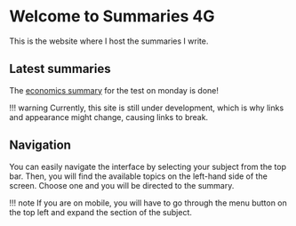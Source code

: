 # Welcome to Summaries 4G

This is the website where I host the summaries I write.

## Latest summaries

The [economics summary](wr/1/summary.md) for the test on monday is done!

<!--prettier-ignore-->
!!! warning
    Currently, this site is still under development, which is why links and appearance might change, causing links to break.

## Navigation

You can easily navigate the interface by selecting your subject from the top bar. Then, you will find the available topics on the left-hand side of the screen. Choose one and you will be directed to the summary.

<!--prettier-ignore-->
!!! note
    If you are on mobile, you will have to go through the menu button on the top left and expand the section of the subject.
